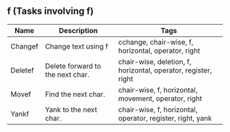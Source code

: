 ## f (Tasks involving f)
| Name | Description | Tags
| --- | -------- | -------- |
|Changef | Change text using f | cchange, chair-wise, f, horizontal, operator, right |
|Deletef | Delete forward to the next char. | chair-wise, deletion, f, horizontal, operator, register, right |
|Movef | Find the next char. | chair-wise, f, horizontal, movement, operator, right |
|Yankf | Yank to the next char. | chair-wise, f, horizontal, operator, register, right, yank |